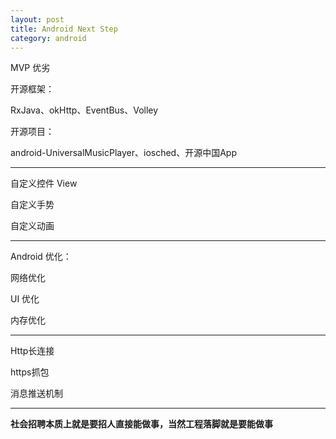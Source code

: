 ```yaml
---
layout: post
title: Android Next Step
category: android
---
```


MVP 优劣

开源框架：

RxJava、okHttp、EventBus、Volley

开源项目：

android-UniversalMusicPlayer、iosched、开源中国App

---

自定义控件 View

自定义手势

自定义动画

---

Android 优化：

网络优化

UI 优化

内存优化

---

Http长连接 

https抓包


消息推送机制

---

**社会招聘本质上就是要招人直接能做事，当然工程落脚就是要能做事**